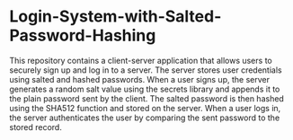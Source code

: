 # Login-System-with-Salted-Password-Hashing

This repository contains a client-server application that allows users to securely sign up and log in to a server. The server stores user credentials using salted and hashed passwords. When a user signs up, the server generates a random salt value using the secrets library and appends it to the plain password sent by the client. The salted password is then hashed using the SHA512 function and stored on the server. When a user logs in, the server authenticates the user by comparing the sent password to the stored record.
